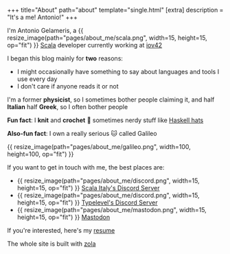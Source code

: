 +++
title="About"
path="about"
template="single.html"
[extra]
description = "It's a me! Antonio!"
+++

I'm Antonio Gelameris, a {{ resize_image(path="pages/about_me/scala.png", width=15, height=15, op="fit") }} [Scala] developer currently working at [iov42]

I began this blog mainly for **two** reasons:

- I might occasionally have something to say about languages and tools I use every day
- I don't care if anyone reads it or not

I'm a former **physicist**, so I sometimes bother people claiming it, and half **Italian** half **Greek**, so I often bother people

**Fun fact**: I **knit** and **crochet** :yarn: sometimes nerdy stuff like [Haskell hats](https://twitter.com/VadimBakaev/status/1392210564882046978)

**Also-fun fact**: I own a really serious :cat: called Galileo

{{ resize_image(path="pages/about_me/galileo.png", width=100, height=100, op="fit") }}

If you want to get in touch with me, the best places are:
- {{ resize_image(path="pages/about_me/discord.png", width=15, height=15, op="fit") }} [Scala Italy's Discord Server]
- {{ resize_image(path="pages/about_me/discord.png", width=15, height=15, op="fit") }} [Typelevel's Discord Server]
- {{ resize_image(path="pages/about_me/mastodon.png", width=15, height=15, op="fit") }} [Mastodon]

If you're interested, here's my [resume](/resume.pdf)

The whole site is built with [zola]

[zola]: https://www.getzola.org
[Scala]: https://www.scala-lang.org
[iov42]: https://iov42.com
[Mastodon]: https://hachyderm.io/@toniogela
[Scala Italy's Discord Server]: https://discord.gg/channels/886958942008270848
[Typelevel's Discord Server]: https://discord.com/channels/632277896739946517